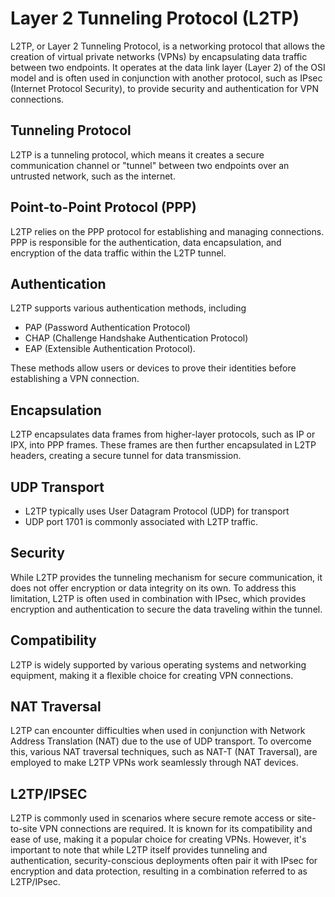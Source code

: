 # Layer 2 Tunneling Protocol (L2TP)
L2TP, or Layer 2 Tunneling Protocol, is a networking protocol that allows the creation of virtual private networks (VPNs) by encapsulating data traffic between two endpoints. It operates at the data link layer (Layer 2) of the OSI model and is often used in conjunction with another protocol, such as IPsec (Internet Protocol Security), to provide security and authentication for VPN connections.


## Tunneling Protocol 
L2TP is a tunneling protocol, which means it creates a secure communication channel or "tunnel" between two endpoints over an untrusted network, such as the internet.

## Point-to-Point Protocol (PPP)
L2TP relies on the PPP protocol for establishing and managing connections. PPP is responsible for the authentication, data encapsulation, and encryption of the data traffic within the L2TP tunnel.

## Authentication
L2TP supports various authentication methods, including 
- PAP (Password Authentication Protocol)
- CHAP (Challenge Handshake Authentication Protocol)
- EAP (Extensible Authentication Protocol). 

These methods allow users or devices to prove their identities before establishing a VPN connection.

## Encapsulation
L2TP encapsulates data frames from higher-layer protocols, such as IP or IPX, into PPP frames. These frames are then further encapsulated in L2TP headers, creating a secure tunnel for data transmission.

## UDP Transport
- L2TP typically uses User Datagram Protocol (UDP) for transport
- UDP port 1701 is commonly associated with L2TP traffic.

## Security
While L2TP provides the tunneling mechanism for secure communication, it does not offer encryption or data integrity on its own. To address this limitation, L2TP is often used in combination with IPsec, which provides encryption and authentication to secure the data traveling within the tunnel.

## Compatibility
L2TP is widely supported by various operating systems and networking equipment, making it a flexible choice for creating VPN connections.

## NAT Traversal
L2TP can encounter difficulties when used in conjunction with Network Address Translation (NAT) due to the use of UDP transport. To overcome this, various NAT traversal techniques, such as NAT-T (NAT Traversal), are employed to make L2TP VPNs work seamlessly through NAT devices.

## L2TP/IPSEC
L2TP is commonly used in scenarios where secure remote access or site-to-site VPN connections are required. It is known for its compatibility and ease of use, making it a popular choice for creating VPNs. However, it's important to note that while L2TP itself provides tunneling and authentication, security-conscious deployments often pair it with IPsec for encryption and data protection, resulting in a combination referred to as L2TP/IPsec. 

